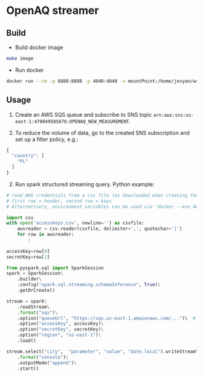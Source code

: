 # OpenAQ streamer

## Build

- Build docker image
```bash
make image
```

- Run docker
```bash
docker run --rm -p 8888:8888 -p 4040:4040 -v mountPoint:/home/jovyan/work balis/spark-sqs-streamer
```
## Usage
1. Create an AWS SQS queue and subscribe to SNS topic `arn:aws:sns:us-east-1:470049585876:OPENAQ_NEW_MEASUREMENT`. 

2. To reduce the volume of data, go to the created SNS subscription and set up a filter policy, e.g.:
```js
{
  "country": [
    "PL"
  ]
}
```

2. Run spark structured streaming query. 
Python example:
```python
# read AWS credentials from a csv file (as downloaded when creating the keys)
# first row = header, second row = keys
# Alternatively, environment variables can be used via 'docker --env AWS_ACCESS_KEY=...'

import csv
with open('accessKeys.csv', newline='') as csvfile:
    awsreader = csv.reader(csvfile, delimiter=',', quotechar='|')
    for row in awsreader:
        ;
        
accessKey=row[0]
secretKey=row[1]

from pyspark.sql import SparkSession
spark = SparkSession\
    .builder\
    .config("spark.sql.streaming.schemaInference", True)\
    .getOrCreate()

stream = spark\
    .readStream\
    .format("sqs")\
    .option("queueUrl", "https://sqs.us-east-1.amazonaws.com/...")\  # insert your SQS queue URL
    .option("accessKey", accessKey)\
    .option("secretKey", secretKey)\
    .option("region", "us-east-1")\
    .load()

stream.select("city",  "parameter", "value", "date.local").writeStream\ 
    .format("console")\
    .outputMode("append")\
    .start()
```
